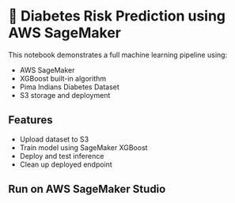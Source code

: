 # 🧠 Diabetes Risk Prediction using AWS SageMaker

This notebook demonstrates a full machine learning pipeline using:
- AWS SageMaker
- XGBoost built-in algorithm
- Pima Indians Diabetes Dataset
- S3 storage and deployment

## Features

- Upload dataset to S3
- Train model using SageMaker XGBoost
- Deploy and test inference
- Clean up deployed endpoint

## Run on AWS SageMaker Studio
